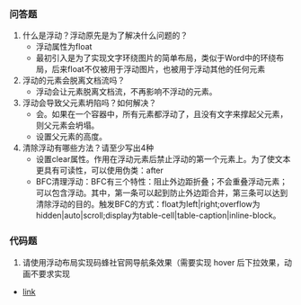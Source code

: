 ### 问答题
1. 什么是浮动？浮动原先是为了解决什么问题的？
    * 浮动属性为float
    * 最初引入是为了实现文字环绕图片的简单布局，类似于Word中的环绕布局，后来float不仅被用于浮动图片，也被用于浮动其他的任何元素
2. 浮动的元素会脱离文档流吗？
    * 浮动会让元素脱离文档流，不再影响不浮动的元素。
3. 浮动会导致父元素坍陷吗？如何解决？
    * 会。如果在一个容器中，所有元素都浮动了，且没有文字来撑起父元素，则父元素会坍塌。
    * 设置父元素的高度。
4. 清除浮动有哪些方法？请至少写出4种
    * 设置clear属性。作用在浮动元素后禁止浮动的第一个元素上。为了使文本更具有可读性，可以使用伪类：after
    * BFC清理浮动：BFC有三个特性：阻止外边距折叠；不会重叠浮动元素；可以包含浮动。其中，第一条可以起到防止外边距合并，第三条可以达到清除浮动的目的。触发BFC的方式：float为left|right;overflow为hidden|auto|scroll;display为table-cell|table-caption|inline-block。

### 代码题
1. 请使用浮动布局实现码蜂社官网导航条效果（需要实现 hover 后下拉效果，动画不要求实现
* [link](https://github.com/a735315482/mfs-homework/blob/master/homework16.html)